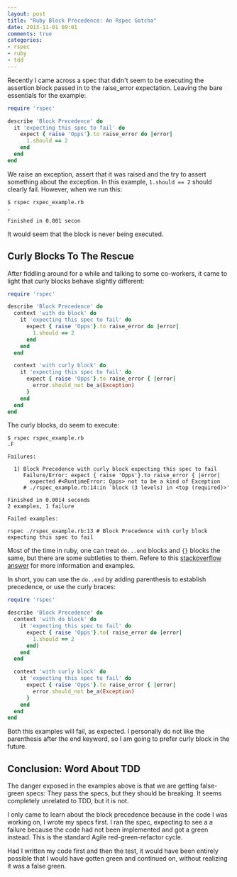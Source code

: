 ```yaml
---
layout: post
title: "Ruby Block Precedence: An Rspec Gotcha"
date: 2013-11-01 09:01
comments: true
categories: 
- rspec
- ruby
- tdd
---
```


Recently I came across a spec that didn't seem to be executing the assertion block passed in to the raise_error expectation. Leaving the bare essentials for the example:

``` ruby
require 'rspec'

describe 'Block Precedence' do
  it 'expecting this spec to fail' do
    expect { raise 'Opps'}.to raise_error do |error|
      1.should == 2
    end
  end
end

```

We raise an exception, assert that it was raised and the try to assert something about the exception. In this example, `1.should == 2` should clearly fail. However, when we run this:

```
$ rspec rspec_example.rb
.

Finished in 0.001 secon
```

It would seem that the block is never being executed.

<!-- more --> 

## Curly Blocks To The Rescue

After fiddling around for a while and talking to some co-workers, it came to light that curly blocks behave slightly different:

``` ruby
require 'rspec'

describe 'Block Precedence' do
  context 'with do block' do
    it 'expecting this spec to fail' do
      expect { raise 'Opps'}.to raise_error do |error|
        1.should == 2
      end
    end
  end

  context 'with curly block' do
    it 'expecting this spec to fail' do
      expect { raise 'Opps'}.to raise_error { |error|
        error.should_not be_a(Exception)
      }
    end
  end
end
```

The curly blocks, do seem to execute:

```
$ rspec rspec_example.rb
.F

Failures:

  1) Block Precedence with curly block expecting this spec to fail
     Failure/Error: expect { raise 'Opps'}.to raise_error { |error|
       expected #<RuntimeError: Opps> not to be a kind of Exception
     # ./rspec_example.rb:14:in `block (3 levels) in <top (required)>'

Finished in 0.0014 seconds
2 examples, 1 failure

Failed examples:

rspec ./rspec_example.rb:13 # Block Precedence with curly block expecting this spec to fail
```

Most of the time in ruby, one can treat `do...end` blocks and `{}` blocks the same, but there are some subtleties to them. Refere to this [stackoverflow answer][1] for more information and examples.

In short, you can use the `do..end` by adding parenthesis to establish precedence, or use the curly braces:

``` ruby
require 'rspec'

describe 'Block Precedence' do
  context 'with do block' do
    it 'expecting this spec to fail' do
      expect { raise 'Opps'}.to( raise_error do |error|
        1.should == 2
      end)
    end
  end

  context 'with curly block' do
    it 'expecting this spec to fail' do
      expect { raise 'Opps'}.to raise_error { |error|
        error.should_not be_a(Exception)
      }
    end
  end
end
```

Both this examples will fail, as expected. I personally do not like the parenthesis after the end keyword, so I am going to prefer curly block in the future. 

## Conclusion: Word About TDD

The danger exposed in the examples above is that we are getting false-green specs: They pass the specs, but they should be breaking. It seems completely unrelated to TDD, but it is not. 

I only came to learn about the block precedence because in the code I was working on, I wrote my specs first. I ran the spec, expecting to see a a failure because the code had not been implemented and got a green instead. This is the standard Agile red-green-refactor cycle. 

Had I written my code first and then the test, it would have been entirely possible that I would have gotten green and continued on, without realizing it was a false green. 

[1]: http://stackoverflow.com/questions/5587264/do-end-vs-curly-braces-for-blocks-in-ruby